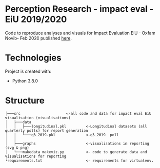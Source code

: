 # Perception Research - impact eval - EiU 2019/2020

Code to reproduce analyses and visuals for Impact Evaluation EiU - Oxfam Novib- Feb 2020 published [here](https://oxfam.box.com/s/cpokos2fyvhf2kw40bsskmn5tqux00ct). 

# Technologies
Project is created with: 
- Python 3.8.0 

# Structure
```
│───src                     <-all code and data for impact eval EiU visualisation (visualisations) 
│   ├───data                 
│   │   ├───longitudinal.pkl         <-Longitudinal datasets (all quarterly polls) for report generation  
│   │   └───q3_2019.pkl              <-q3_2019  poll  
│   │          
│   ├───graphs                       <-visualisations in reporting (svg & png)
│   └───makedata_makeviz.py          <- code to generate data and visualisations for reporting
└requirements.txt                    <- requirements for virtualenv.
```






